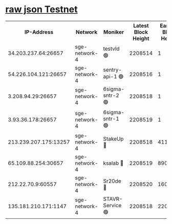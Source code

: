 
[raw json Testnet](https://rpc-check.sget.stavr.tech/sget/rpc-sget-result.json)
=


<table><tr><th>IP-Address</th><th>Network</th><th>Moniker</th><th>Latest Block Height</th><th>Earliest Block Height</th><th>Catching Up</th><th>Tx Index</th><th>Voting Power</th><th>Scan Time</th></tr><tr><td>34.203.237.64:26657</td><td>sge-network-4</td><td>testvld 🟢</td><td>2208514</td><td>1</td><td>False</td><td>on</td><td>0</td><td>2024-03-28T01:54:01.496276842UTC</td></tr><tr><td>54.226.104.121:26657</td><td>sge-network-4</td><td>sentry-api-1 🟢</td><td>2208516</td><td>1</td><td>False</td><td>on</td><td>0</td><td>2024-03-28T01:54:16.342660105UTC</td></tr><tr><td>3.208.94.29:26657</td><td>sge-network-4</td><td>6sigma-sntr-2 🟢</td><td>2208518</td><td>1</td><td>False</td><td>on</td><td>0</td><td>2024-03-28T01:54:25.584326002UTC</td></tr><tr><td>3.93.36.178:26657</td><td>sge-network-4</td><td>6sigma-sntr-1 🟢</td><td>2208519</td><td>1</td><td>False</td><td>on</td><td>0</td><td>2024-03-28T01:54:30.264115438UTC</td></tr><tr><td>213.239.207.175:13257</td><td>sge-network-4</td><td>StakeUp 🔴</td><td>2208518</td><td>411001</td><td>False</td><td>off</td><td>100</td><td>2024-03-28T01:54:24.675507509UTC</td></tr><tr><td>65.109.88.254:30657</td><td>sge-network-4</td><td>ksalab 🔴</td><td>2208519</td><td>890001</td><td>False</td><td>on</td><td>3497</td><td>2024-03-28T01:54:32.583702722UTC</td></tr><tr><td>212.22.70.9:60557</td><td>sge-network-4</td><td>Sr20de 🔴</td><td>2208520</td><td>1608978</td><td>False</td><td>on</td><td>133</td><td>2024-03-28T01:54:34.982896780UTC</td></tr><tr><td>135.181.210.171:1147</td><td>sge-network-4</td><td>STAVR-Service 🟢</td><td>2208518</td><td>2206001</td><td>False</td><td>on</td><td>0</td><td>2024-03-28T01:54:24.980923357UTC</td></tr></table>
